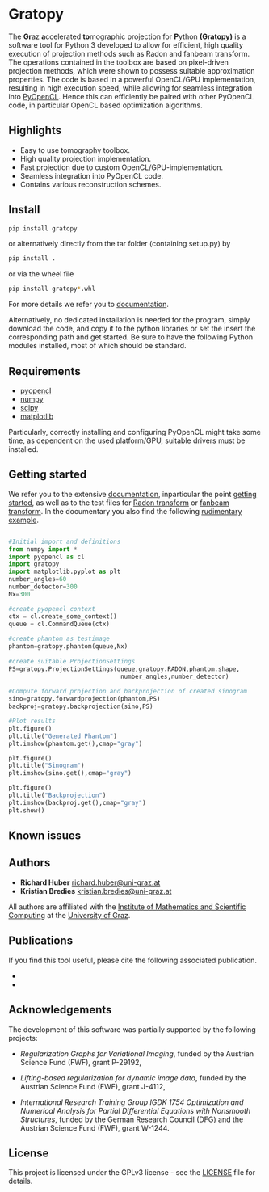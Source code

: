 # Gratopy
The **Gr**az **a**ccelerated **to**mographic projection for **P**ython **(Gratopy)**  is a software tool for Python 3 developed to allow for efficient, high quality execution of projection methods
such as Radon and fanbeam transform.  The operations contained in the toolbox are based on pixel-driven projection methods, which were shown to possess suitable approximation properties.
The code is based in a powerful OpenCL/GPU implementation, resulting in high execution speed, while allowing for seamless integration into [PyOpenCL](https://documen.tician.de/pyopencl/). 
Hence this can efficiently be paired with other PyOpenCL code, in particular OpenCL based optimization algorithms.

## Highlights
* Easy to use tomography toolbox.
* High quality projection implementation.
* Fast projection due to custom OpenCL/GPU-implementation.
* Seamless integration into PyOpenCL code.
* Contains various reconstruction schemes.

## Install
```bash
pip install gratopy
```

or alternatively directly from the tar folder (containing setup.py) by

```bash
pip install .
```
or via the wheel file

```bash
pip install gratopy*.whl
```

For more details we refer you to  [documentation](doc/build/html/installation.html).

Alternatively, no dedicated installation is needed for the program, simply download the code, and copy it to the python libraries or set the insert the corresponding path and get started. Be sure to have the following Python modules installed, most of which should be standard.
 
## Requirements


* [pyopencl](https://pypi.org/project/pyopencl/)
* [numpy](https://pypi.org/project/numpy/)
* [scipy](https://pypi.org/project/scipy/)
* [matplotlib](https://pypi.org/project/matplotlib/)

Particularly, correctly installing and configuring PyOpenCL might take some time, as dependent on the used platform/GPU, suitable drivers must be installed.


## Getting started
We refer you to the extensive [documentation](doc/build/html/index.html), inparticular the point [getting started](doc/build/html/getting_started.html), as well as to the test files for [Radon transform](doc/build/html/_modules/test_radon.html) or [fanbeam transform](doc/build/html/_modules/test_fanbeam.html). In the documentary you also find the following [rudimentary example](doc/build/html/getting_started.html#first-example-radon-transform).

```python

#Initial import and definitions
from numpy import *
import pyopencl as cl
import gratopy
import matplotlib.pyplot as plt
number_angles=60
number_detector=300
Nx=300

#create pyopencl context
ctx = cl.create_some_context()
queue = cl.CommandQueue(ctx)
    
#create phantom as testimage
phantom=gratopy.phantom(queue,Nx)
    
#create suitable ProjectionSettings
PS=gratopy.ProjectionSettings(queue,gratopy.RADON,phantom.shape,
                               number_angles,number_detector)
	    
#Compute forward projection and backprojection of created sinogram	
sino=gratopy.forwardprojection(phantom,PS)
backproj=gratopy.backprojection(sino,PS)

#Plot results
plt.figure()
plt.title("Generated Phantom")
plt.imshow(phantom.get(),cmap="gray")

plt.figure()
plt.title("Sinogram")
plt.imshow(sino.get(),cmap="gray")

plt.figure()
plt.title("Backprojection")
plt.imshow(backproj.get(),cmap="gray")
plt.show()

```







## Known issues


## Authors

* **Richard Huber** richard.huber@uni-graz.at
* **Kristian Bredies** kristian.bredies@uni-graz.at

All authors are affiliated with the [Institute of Mathematics and Scientific Computing](https://mathematik.uni-graz.at/en) at the [University of Graz](https://www.uni-graz.at/en).

## Publications
If you find this tool useful, please cite the following associated publication.

*
*

## Acknowledgements

The development of this software was partially supported by the following projects:

* *Regularization Graphs for Variational Imaging*, funded by the Austrian Science Fund (FWF), grant P-29192,

* *Lifting-based regularization for dynamic image data*, funded by the Austrian Science Fund (FWF), grant J-4112,

* *International Research Training Group IGDK 1754 Optimization and Numerical Analysis for Partial Differential Equations with Nonsmooth
Structures*, funded by the German Research Council (DFG) and the Austrian Science Fund (FWF), grant W-1244.

## License

This project is licensed under the GPLv3 license - see the [LICENSE](LICENSE) file for details.
